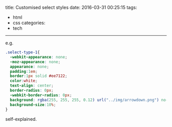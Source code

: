 title: Customised select styles
date: 2016-03-31 00:25:15
tags:
  - html
  - css
categories:
  - tech
---
e.g.
```css
.select-type-1{
  -webkit-appearance: none;
  -moz-appearance: none;
  appearance: none;
  padding:1em;
  border:1px solid #ee7122;
  color:white;
  text-align: center;
  border-radius: 0px;
  -webkit-border-radius: 0px;
  background: rgba(255, 255, 255, 0.12) url("../img/arrowdown.png") no-repeat 90% 50%;
  background-size:10%;
}
```
self-explained.
